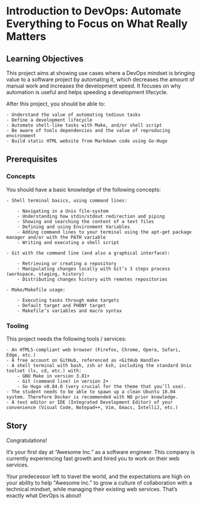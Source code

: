 # Introduction to DevOps: Automate Everything to Focus on What Really Matters

## Learning Objectives

This project aims at showing use cases where a DevOps mindset is bringing value to a software project by automating it, which decreases the amount of manual work and increases the development speed. It focuses on why automation is useful and helps speeding a development lifecycle.

After this project, you should be able to:

    - Understand the value of automating tedious tasks
    - Define a development lifecycle
    - Automate shell-like tasks with Make, and/or shell script
    - Be aware of tools dependencies and the value of reproducing environment
    - Build static HTML website from Markdown code using Go-Hugo

## Prerequisites

### Concepts

You should have a basic knowledge of the following concepts:

    - Shell terminal basics, using command lines:

        - Navigating in a Unix file-system
        - Understanding how stdin/stdout redirection and piping
        - Showing and searching the content of a text files
        - Defining and using Environment Variables
        - Adding command lines to your terminal using the apt-get package manager and/or with the PATH variable
        - Writing and executing a shell script

    - Git with the command line (and also a graphical interface):

        - Retrieving or creating a repository
        - Manipulating changes locally with Git’s 3 steps process (workspace, staging, history)
        - Distributing changes history with remotes repositories

    - Make/Makefile usage:

        - Executing tasks through make targets
        - Default target and PHONY target
        - Makefile’s variables and macro syntax

### Tooling

This project needs the following tools / services:

    - An HTML5-compliant web browser (Firefox, Chrome, Opera, Safari, Edge, etc.)
    - A free account on GitHub, referenced as <GitHub Handle>
    - A shell terminal with bash, zsh or ksh, including the standard Unix toolset (ls, cd, etc.) with:
        - GNU Make in version 3.81+
        - Git (command line) in version 2+
        - Go Hugo v0.84.0 (very crucial for the theme that you’ll use).
    - The student needs to be able to spawn up a clean Ubuntu 18.04 system. Therefore Docker is recommended with NO prior knowledge.
    - A text editor or IDE (Integrated Development Editor) of your convenience (Visual Code, Notepad++, Vim, Emacs, IntelliJ, etc.)

## Story

Congratulations!

It’s your first day at “Awesome Inc.” as a software engineer. This company is currently experiencing fast growth and hired you to work on their web services.

Your predecessor left to travel the world, and the expectations are high on your ability to help "Awesome Inc.” to grow a culture of collaboration with a technical mindset, while managing their existing web services. That’s exactly what DevOps is about!

